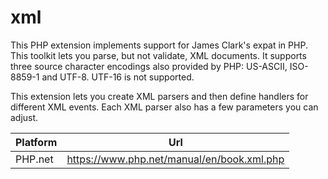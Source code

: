 # xml

This PHP extension implements support for James Clark's expat in PHP. This toolkit lets you parse, but not validate, XML documents. It supports three source character encodings also provided by PHP: US-ASCII, ISO-8859-1 and UTF-8. UTF-16 is not supported.

This extension lets you create XML parsers and then define handlers for different XML events. Each XML parser also has a few parameters you can adjust.

| Platform | Url                                                              |
|----------|------------------------------------------------------------------|
| PHP.net  | https://www.php.net/manual/en/book.xml.php                       |
